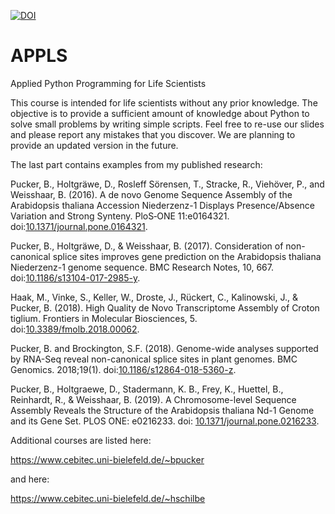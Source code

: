 [![DOI](https://zenodo.org/badge/143102045.svg)](https://zenodo.org/badge/latestdoi/143102045)


# APPLS
Applied Python Programming for Life Scientists

This course is intended for life scientists without any prior knowledge. The objective is to provide a sufficient amount of knowledge about Python to solve small problems by writing simple scripts. Feel free to re-use our slides and please report any mistakes that you discover. We are planning to provide an updated version in the future.



The last part contains examples from my published research:

Pucker, B., Holtgräwe, D., Rosleff Sörensen, T., Stracke, R., Viehöver, P., and Weisshaar, B. (2016). A de novo Genome Sequence Assembly of the Arabidopsis thaliana Accession Niederzenz-1 Displays Presence/Absence Variation and Strong Synteny. PloS‑ONE 11:e0164321. doi:[10.1371/journal.pone.0164321](https://doi.org/10.1371/journal.pone.0164321).



Pucker, B., Holtgräwe, D., & Weisshaar, B. (2017). Consideration of non-canonical splice sites improves gene prediction on the Arabidopsis thaliana Niederzenz-1 genome sequence. BMC Research Notes, 10, 667. doi:[10.1186/s13104-017-2985-y](https://doi.org/10.1186/s13104-017-2985-y).


Haak, M., Vinke, S., Keller, W., Droste, J., Rückert, C., Kalinowski, J., & Pucker, B. (2018). High Quality de Novo Transcriptome Assembly of Croton tiglium. Frontiers in Molecular Biosciences, 5. doi:[10.3389/fmolb.2018.00062](https://doi.org/10.3389/fmolb.2018.00062).


Pucker, B. and Brockington, S.F. (2018). Genome-wide analyses supported by RNA-Seq reveal non-canonical splice sites in plant genomes. BMC Genomics. 2018;19(1). doi:[10.1186/s12864-018-5360-z](https://doi.org/10.1186/s12864-018-5360-z).


Pucker, B., Holtgraewe, D., Stadermann, K. B., Frey, K., Huettel, B., Reinhardt, R., & Weisshaar, B. (2019). A Chromosome-level Sequence Assembly Reveals the Structure of the Arabidopsis thaliana Nd-1 Genome and its Gene Set. PLOS ONE: e0216233. doi: [10.1371/journal.pone.0216233](https://doi.org/10.1101/407627).


Additional courses are listed here:

https://www.cebitec.uni-bielefeld.de/~bpucker

and here:

https://www.cebitec.uni-bielefeld.de/~hschilbe
